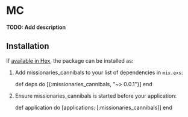 # MC

**TODO: Add description**

## Installation

If [available in Hex](https://hex.pm/docs/publish), the package can be installed as:

  1. Add missionaries_cannibals to your list of dependencies in `mix.exs`:

        def deps do
          [{:missionaries_cannibals, "~> 0.0.1"}]
        end

  2. Ensure missionaries_cannibals is started before your application:

        def application do
          [applications: [:missionaries_cannibals]]
        end
